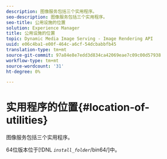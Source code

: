 ```yaml
---
description: 图像服务包括三个实用程序。
seo-description: 图像服务包括三个实用程序。
seo-title: 公用设施的位置
solution: Experience Manager
title: 公用设施的位置
topic: Dynamic Media Image Serving - Image Rendering API
uuid: e06c4ba1-e00f-464c-a6cf-54dcbabbfb45
translation-type: tm+mt
source-git-commit: 97a84e8e7edd3d834ca42069eae7c09c00d57938
workflow-type: tm+mt
source-wordcount: '31'
ht-degree: 0%

---
```



# 实用程序的位置{#location-of-utilities}

图像服务包括三个实用程序。

64位版本位于&#x200B;[!DNL *`install_folder`*/bin64/]中。
